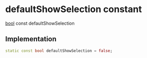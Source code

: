 


# defaultShowSelection constant






[bool](https://api.flutter.dev/flutter/dart-core/bool-class.html) const defaultShowSelection
  







## Implementation

```dart
static const bool defaultShowSelection = false;


```








